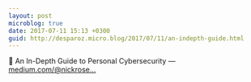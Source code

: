 ```yaml
---
layout: post
microblog: true
date: 2017-07-11 15:13 +0300
guid: http://desparoz.micro.blog/2017/07/11/an-indepth-guide.html
---
```

🔗 An In-Depth Guide to Personal Cybersecurity — [medium.com/@nickrose...](https://medium.com/@nickrosener/an-in-depth-guide-to-personal-cybersecurity-be98ba47c968)
